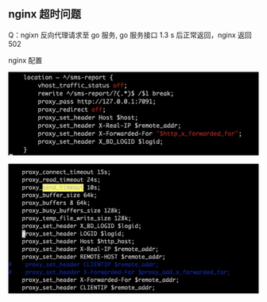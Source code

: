 ## nginx 超时问题

Q：ngixn 反向代理请求至 go 服务, go 服务接口 1.3 s 后正常返回，nginx 返回 502



nginx 配置

![image-20201023141456603](nginx.assets/image-20201023141456603.png)

![image-20201023141633729](nginx.assets/image-20201023141633729.png)

